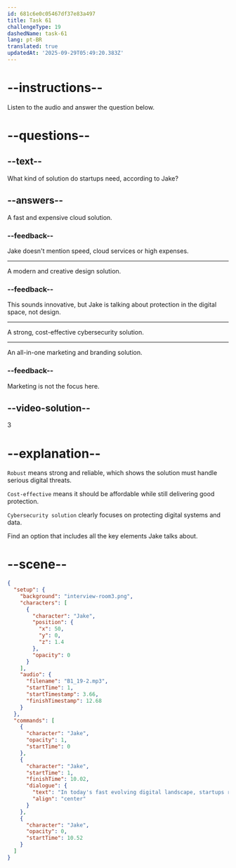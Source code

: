 ```yaml
---
id: 681c6e0c05467df37e83a497
title: Task 61
challengeType: 19
dashedName: task-61
lang: pt-BR
translated: true
updatedAt: '2025-09-29T05:49:20.383Z'
---
```


<!-- (Audio) Jake: In today's fast-evolving digital landscape, startups require a robust, cost-effective cybersecurity solution. -->

# --instructions--

Listen to the audio and answer the question below.

# --questions--

## --text--

What kind of solution do startups need, according to Jake?

## --answers--

A fast and expensive cloud solution.

### --feedback--

Jake doesn't mention speed, cloud services or high expenses.

---

A modern and creative design solution.

### --feedback--

This sounds innovative, but Jake is talking about protection in the digital space, not design.

---

A strong, cost-effective cybersecurity solution.

---

An all-in-one marketing and branding solution.

### --feedback--

Marketing is not the focus here.

## --video-solution--

3

# --explanation--

`Robust` means strong and reliable, which shows the solution must handle serious digital threats.

`Cost-effective` means it should be affordable while still delivering good protection.

`Cybersecurity solution` clearly focuses on protecting digital systems and data.

Find an option that includes all the key elements Jake talks about.

# --scene--

```json
{
  "setup": {
    "background": "interview-room3.png",
    "characters": [
      {
        "character": "Jake",
        "position": {
          "x": 50,
          "y": 0,
          "z": 1.4
        },
        "opacity": 0
      }
    ],
    "audio": {
      "filename": "B1_19-2.mp3",
      "startTime": 1,
      "startTimestamp": 3.66,
      "finishTimestamp": 12.68
    }
  },
  "commands": [
    {
      "character": "Jake",
      "opacity": 1,
      "startTime": 0
    },
    {
      "character": "Jake",
      "startTime": 1,
      "finishTime": 10.02,
      "dialogue": {
        "text": "In today's fast evolving digital landscape, startups require a robust, cost-effective cybersecurity solution.",
        "align": "center"
      }
    },
    {
      "character": "Jake",
      "opacity": 0,
      "startTime": 10.52
    }
  ]
}
```
